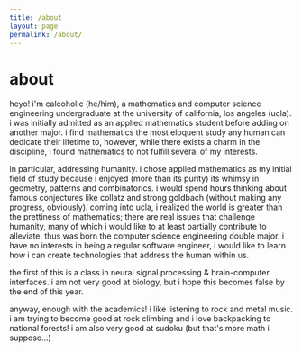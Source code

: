 ```yaml
---
title: /about
layout: page
permalink: /about/
---
```


about
=====
heyo! i'm calcoholic (he/him), a mathematics and computer science engineering undergraduate at the university of california, los angeles (ucla). i was initially admitted as an applied mathematics student before adding on another major. i find mathematics the most eloquent study any human can dedicate their lifetime to, however, while there exists a charm in the discipline, i found mathematics to not fulfill several of my interests. 

in particular, addressing humanity. i chose applied mathematics as my initial field of study because i enjoyed (more than its purity) its whimsy in geometry, patterns and combinatorics. i would spend hours thinking about famous conjectures like collatz and strong goldbach (without making any progress, obviously). coming into ucla, i realized the world is greater than the prettiness of mathematics; there are real issues that challenge humanity, many of which i would like to at least partially contribute to alleviate. thus was born the computer science engineering double major. i have no interests in being a regular software engineer, i would like to learn how i can create technologies that address the human within us. 

the first of this is a class in neural signal processing & brain-computer interfaces. i am not very good at biology, but i hope this becomes false by the end of this year. 

anyway, enough with the academics! i like listening to rock and metal music. i am trying to become good at rock climbing and i love backpacking to national forests! i am also very good at sudoku (but that's more math i suppose...) 
